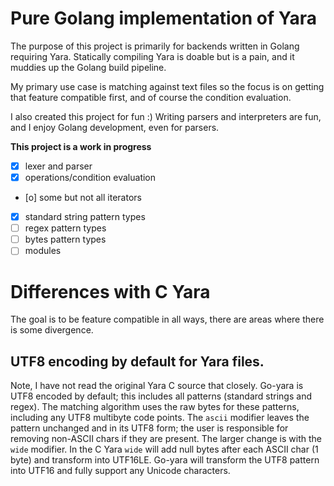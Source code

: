 # Pure Golang implementation of Yara 

The purpose of this project is primarily for backends written in
Golang requiring Yara. Statically compiling Yara is doable but is a
pain, and it muddies up the Golang build pipeline.

My primary use case is matching against text files so the focus is on
getting that feature compatible first, and of course the condition
evaluation.

I also created this project for fun :) Writing parsers and
interpreters are fun, and I enjoy Golang development, even for
parsers.

<strong>This project is a work in progress</strong>

- [x] lexer and parser
- [x] operations/condition evaluation
- [o] some but not all iterators
- [x] standard string pattern types
- [ ] regex pattern types
- [ ] bytes pattern types
- [ ] modules 

# Differences with C Yara

The goal is to be feature compatible in all ways, there are areas
where there is some divergence.

## UTF8 encoding by default for Yara files.

Note, I have not read the original Yara C source that closely. Go-yara
is UTF8 encoded by default; this includes all patterns (standard
strings and regex). The matching algorithm uses the raw bytes for
these patterns, including any UTF8 multibyte code points. The `ascii`
modifier leaves the pattern unchanged and in its UTF8 form; the user
is responsible for removing non-ASCII chars if they are present. The
larger change is with the `wide` modifier. In the C Yara `wide` will
add null bytes after each ASCII char (1 byte) and transform into
UTF16LE. Go-yara will transform the UTF8 pattern into UTF16 and fully
support any Unicode characters.
